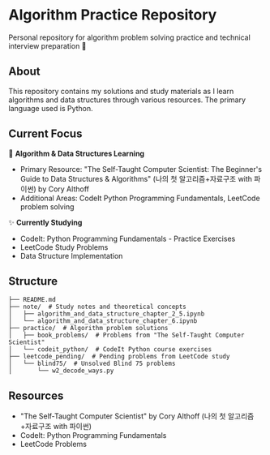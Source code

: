 # Algorithm Practice Repository

Personal repository for algorithm problem solving practice and technical interview preparation 🎯

## About
This repository contains my solutions and study materials as I learn algorithms and data structures through various resources. The primary language used is Python.

## Current Focus
🎯 **Algorithm & Data Structures Learning**
* Primary Resource: "The Self-Taught Computer Scientist: The Beginner's Guide to Data Structures & Algorithms" (나의 첫 알고리즘+자료구조 with 파이썬) by Cory Althoff
* Additional Areas: CodeIt Python Programming Fundamentals, LeetCode problem solving

✨ **Currently Studying**
* CodeIt: Python Programming Fundamentals - Practice Exercises
* LeetCode Study Problems
* Data Structure Implementation

## Structure
```
├── README.md
├── note/  # Study notes and theoretical concepts
│   ├── algorithm_and_data_structure_chapter_2_5.ipynb
│   └── algorithm_and_data_structure_chapter_6.ipynb
├── practice/  # Algorithm problem solutions
│   ├── book_problems/  # Problems from "The Self-Taught Computer Scientist"
│   └── codeit_python/  # CodeIt Python course exercises
├── leetcode_pending/  # Pending problems from LeetCode study
│   └── blind75/  # Unsolved Blind 75 problems
│       └── w2_decode_ways.py
```

## Resources
* "The Self-Taught Computer Scientist" by Cory Althoff (나의 첫 알고리즘+자료구조 with 파이썬)
* CodeIt: Python Programming Fundamentals
* LeetCode Problems
